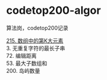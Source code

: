 # codetop200-algor
算法岗，codetop200记录

[215. 数组中的第K大元素](https://leetcode.cn/problems/kth-largest-element-in-an-array/description/)  
3. 无重复字符的最长子串  
72. 编辑距离  
53. 最大子数组和  
200. 岛屿数量  
